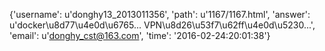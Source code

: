 {'username': u'donghy13_2013011356', 'path': u'1167/1167.html', 'answer': u'docker\u8d77\u4e0d\u6765... VPN\u8d26\u53f7\u62ff\u4e0d\u5230...', 'email': u'donghy_cst@163.com', 'time': '2016-02-24:20:01:38'}